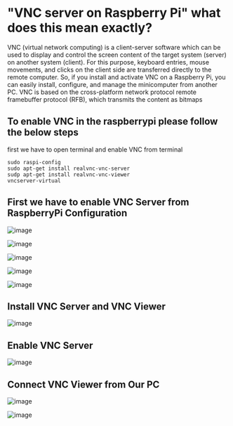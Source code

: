 # "VNC server on Raspberry Pi" what does this mean exactly?

VNC (virtual network computing) is a client-server software which can be used to display and control the screen content of the target system (server) on another system (client). For this purpose, keyboard entries, mouse movements, and clicks on the client side are transferred directly to the remote computer. So, if you install and activate VNC on a Raspberry Pi, you can easily install, configure, and manage the minicomputer from another PC. VNC is based on the cross-platform network protocol remote framebuffer protocol (RFB), which transmits the content as bitmaps

## To enable VNC in the raspberrypi please follow the below steps

first we have to open terminal  and enable VNC from terminal

```
sudo raspi-config
sudo apt-get install realvnc-vnc-server
sudp apt-get install realvnc-vnc-viewer
vncserver-virtual

```

## First we have to enable VNC Server from RaspberryPi Configuration

![image](https://github.com/user-attachments/assets/edb8026a-b290-407b-8105-645c952f6f0f)

![image](https://github.com/user-attachments/assets/30eb83aa-c024-48b6-83fa-805938f1ca1f)

![image](https://github.com/user-attachments/assets/9f81fdac-1ee0-452f-87bc-91e68c4cc63e)

![image](https://github.com/user-attachments/assets/e18aa29b-2aa3-41a0-b49c-0a5b367ce87b)

![image](https://github.com/user-attachments/assets/d913c6f1-6ad4-49ff-96d2-0683237ff1c4)


## Install VNC Server and VNC Viewer

![image](https://github.com/user-attachments/assets/229d4122-d306-4c05-9ef3-ae83281247ba)

## Enable VNC Server

![image](https://github.com/user-attachments/assets/9274785a-cdc5-42b4-8a89-8537850de975)

## Connect VNC Viewer  from Our PC 

![image](https://github.com/user-attachments/assets/67af5dc7-4a46-4342-bc12-bc552eeb4cb3)

![image](https://github.com/user-attachments/assets/d3e691f5-33dc-4e71-8116-29754ffc23ef)









